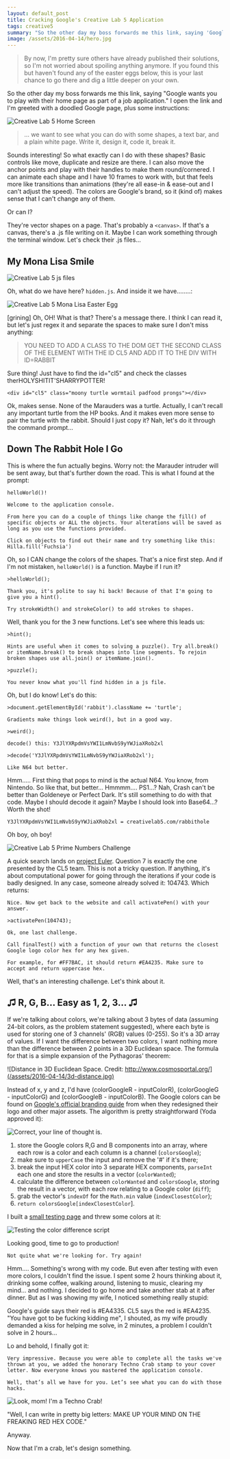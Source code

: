 ```yaml
---
layout: default_post
title: Cracking Google's Creative Lab 5 Application
tags: creative5
summary: "So the other day my boss forwards me this link, saying 'Google wants you to play with their home page as part of a job application.' I open the link and I'm greeted with a doodled Google page, plus some instructions..."
image: /assets/2016-04-14/hero.jpg
---
```


> By now, I'm pretty sure others have already published their solutions, so I'm not worried about spoiling anything anymore. If you found this but haven't found any of the easter eggs below, this is your last chance to go there and dig a little deeper on your own.

So the other day my boss forwards me this link, saying "Google wants you to play with their home page as part of a job application." I open the link and I'm greeted with a doodled Google page, plus some instructions:

![Creative Lab 5 Home Screen](/assets/2016-04-14/creativelab5-start-screen.jpg)

>... we want to see what you can do with some shapes, a text bar, and a plain white page. Write it, design it, code it, break it.

Sounds interesting! So what exactly can I do with these shapes? Basic controls like move, duplicate and resize are there. I can also move the anchor points and play with their handles to make them round/cornered. I can animate each shape and I have 10 frames to work with, but that feels more like transitions than animations (they're all ease-in & ease-out and I can't adjust the speed). The colors are Google's brand, so it (kind of) makes sense that I can't change any of them.

Or can I?

They're vector shapes on a page. That's probably a `<canvas>`. If that's a canvas, there's a .js file writing on it. Maybe I can work something through the terminal window. Let's check their .js files...


## My Mona Lisa Smile

![Creative Lab 5 js files](/assets/2016-04-14/js-files.jpg)

Oh, what do we have here? `hidden.js`. And inside it we have........:

![Creative Lab 5 Mona Lisa Easter Egg](/assets/2016-04-14/mona-lisa-easter-egg.jpg)

[grining] Oh, OH! What is that? There's a message there. I think I can read it, but let's just regex it and separate the spaces to make sure I don't miss anything:

>YOU NEED TO ADD A CLASS TO THE DOM GET THE SECOND CLASS OF THE ELEMENT WITH THE ID CL5 AND ADD IT TO THE DIV WITH ID=RABBIT

Sure thing! Just have to find the id="cl5" and check the classes therHOLYSHITIT'SHARRYPOTTER!

`<div id="cl5" class="moony turtle wormtail padfood prongs"></div>`

Ok, makes sense. None of the Marauders was a turtle. Actually, I can't recall any important turtle from the HP books. And it makes even more sense to pair the turtle with the rabbit. Should I just copy it? Nah, let's do it through the command prompt...


## Down The Rabbit Hole I Go
This is where the fun actually begins. Worry not: the Marauder intruder will be sent away, but that's further down the road. This is what I found at the prompt:

`helloWorld()!`

`Welcome to the application console.`

`From here you can do a couple of things like change the fill() of specific objects or ALL the objects. Your alterations will be saved as long as you use the functions provided.`

`Click on objects to find out their name and try something like this:
Hilla.fill('Fuchsia')`

Oh, so I CAN change the colors of the shapes. That's a nice first step. And if I'm not mistaken, `helloWorld()` is a function. Maybe if I run it?

`>helloWorld();`

`Thank you, it's polite to say hi back! Because of that I'm going to give you a hint().`

`Try strokeWidth() and strokeColor() to add strokes to shapes.`

Well, thank you for the 3 new functions. Let's see where this leads us:

`>hint();`

`Hints are useful when it comes to solving a puzzle(). Try all.break() or itemName.break() to break shapes into line segments. To rejoin broken shapes use all.join() or itemName.join().`

`>puzzle();`

`You never know what you'll find hidden in a js file.`

Oh, but I do know! Let's do this:

`>document.getElementById('rabbit').className += 'turtle';`

`Gradients make things look weird(), but in a good way.`

`>weird();`

`decode() this: Y3JlYXRpdmVsYWI1LmNvbS9yYWJiaXRob2xl`

`>decode('Y3JlYXRpdmVsYWI1LmNvbS9yYWJiaXRob2xl');`

`Like N64 but better.`

Hmm..... First thing that pops to mind is the actual N64. You know, from Nintendo. So like that, but better... Hmmmm.... PS1...? Nah, Crash can't be better than Goldeneye or Perfect Dark. It's still something to do with that code. Maybe I should decode it again? Maybe I should look into Base64...? Worth the shot!

`Y3JlYXRpdmVsYWI1LmNvbS9yYWJiaXRob2xl = creativelab5.com/rabbithole`

Oh boy, oh boy! 

![Creative Lab 5 Prime Numbers Challenge](/assets/2016-04-14/prime-numbers.jpg)

A quick search lands on <a href="https://projecteuler.net/" target="_blank">project Euler</a>. Question 7 is exactly the one presented by the CL5 team. This is not a tricky question. If anything, it's about computational power for going through the iterations if your code is badly designed. In any case, someone already solved it: 104743. Which returns:

`Nice. Now get back to the website and call activatePen() with your answer.`

`>activatePen(104743);`

`Ok, one last challenge.`

`Call finalTest() with a function of your own that returns the closest Google logo color hex for any hex given.`

`For example, for #FF7BAC, it should return #EA4235. Make sure to accept and return uppercase hex.`

Well, that's an interesting challenge. Let's think about it.


## ♫ R, G, B... Easy as 1, 2, 3... ♫
If we're talking about colors, we're talking about 3 bytes of data (assuming 24-bit colors, as the problem statement suggested), where each byte is used for storing one of 3 channels' (RGB) values (0-255). So it's a 3D array of values. If I want the difference between two colors, I want nothing more than the difference between 2 points in a 3D Euclidean space. The formula for that is a simple expansion of the Pythagoras' theorem:

![Distance in 3D Euclidean Space. Credit: http://www.cosmosportal.org/](/assets/2016-04-14/3d-distance.jpg)

Instead of x, y and z, I'd have (colorGoogleR - inputColorR), (colorGoogleG - inputColorG) and (colorGoogleB - inputColorB). The Google colors can be found on <a href="https://design.google.com/articles/evolving-the-google-identity/" target="_blank">Google's official branding guide</a> from when they redesigned their logo and other major assets. The algorithm is pretty straightforward (Yoda approved it):


![Correct, your line of thought is.](/assets/2016-04-14/color-difference-whiteboard.jpg)

1. store the Google colors R,G and B components into an array, where each row is a color and each column is a channel (`colorsGoogle`);
2. make sure to `upperCase` the input and remove the '#' if it's there;
3. break the input HEX color into 3 separate HEX components, `parseInt` each one and store the results in a vector (`colorWanted`);
4. calculate the difference between `colorWanted` and `colorsGoogle`, storing the result in a vector, with each row relating to a Google color (`diff`);
5. grab the vector's `indexOf` for the `Math.min` value (`indexClosestColor`);
6. `return colorsGoogle[indexClosestColor`].

I built a <a href="http://htmlpreview.github.io/?https://github.com/clapinton/CreativeLab5/blob/master/finalTest/index.html" target="_blank">small testing page</a> and threw some colors at it:

![Testing the color difference script](/assets/2016-04-14/color-difference-tester.jpg)

Looking good, time to go to production!

`Not quite what we're looking for. Try again!`

Hmm.... Something's wrong with my code. But even after testing with even more colors, I couldn't find the issue. I spent some 2 hours thinking about it, drinking some coffee, walking around, listening to music, clearing my mind... and nothing. I decided to go home and take another stab at it after dinner. But as I was showing my wife, I noticed something really stupid:

Google's guide says their red is #EA4335. CL5 says the red is #EA4235. "You have got to be fucking kidding me", I shouted, as my wife proudly demanded a kiss for helping me solve, in 2 minutes, a problem I couldn't solve in 2 hours...

Lo and behold, I finally got it:

`Very impressive. Because you were able to complete all the tasks we've thrown at you, we added the honorary Techno Crab stamp to your cover letter. Now everyone knows you mastered the application console.`

`Well, that’s all we have for you. Let’s see what you can do with those hacks.`

![Look, mom! I'm a Techno Crab!](/assets/2016-04-14/crab-badge.jpg)

"Well, I can write in pretty big letters: MAKE UP YOUR MIND ON THE FREAKING RED HEX CODE."

Anyway.

Now that I'm a crab, let's design something.

<div class="tsuzuku"></div>